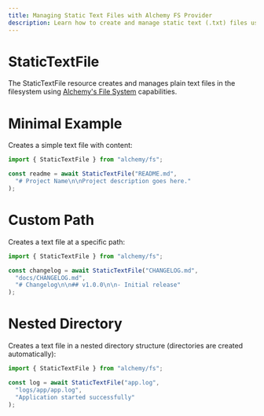 ```yaml
---
title: Managing Static Text Files with Alchemy FS Provider
description: Learn how to create and manage static text (.txt) files using Alchemy's FS provider.
---
```


# StaticTextFile

The StaticTextFile resource creates and manages plain text files in the filesystem using [Alchemy's File System](https://alchemy.run/docs/concepts/fs) capabilities.

# Minimal Example

Creates a simple text file with content:

```ts
import { StaticTextFile } from "alchemy/fs";

const readme = await StaticTextFile("README.md", 
  "# Project Name\n\nProject description goes here."
);
```

# Custom Path

Creates a text file at a specific path:

```ts
import { StaticTextFile } from "alchemy/fs";

const changelog = await StaticTextFile("CHANGELOG.md",
  "docs/CHANGELOG.md",
  "# Changelog\n\n## v1.0.0\n\n- Initial release"
);
```

# Nested Directory

Creates a text file in a nested directory structure (directories are created automatically):

```ts
import { StaticTextFile } from "alchemy/fs";

const log = await StaticTextFile("app.log",
  "logs/app/app.log", 
  "Application started successfully"
);
```